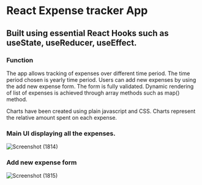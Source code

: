 # React Expense tracker App
## Built using essential React Hooks such as useState, useReducer, useEffect. 

### Function 
The app allows tracking of expenses over different time period. The time period chosen is yearly time period. Users can add new expenses by using the add new expense form. The form is fully validated. Dynamic rendering of list of expenses is achieved through array methods such as map() method. 

Charts have been created using plain javascript and CSS. Charts represent the relative amount spent on each expense. 


### Main UI displaying all the expenses. 

![Screenshot (1814)](https://user-images.githubusercontent.com/72380768/164456587-e704faab-78ca-41eb-9ffd-b8e0179f597f.png)


### Add new expense form

![Screenshot (1815)](https://user-images.githubusercontent.com/72380768/164456701-75a1d605-af47-4174-a3e1-666b2d78d6cd.png)
